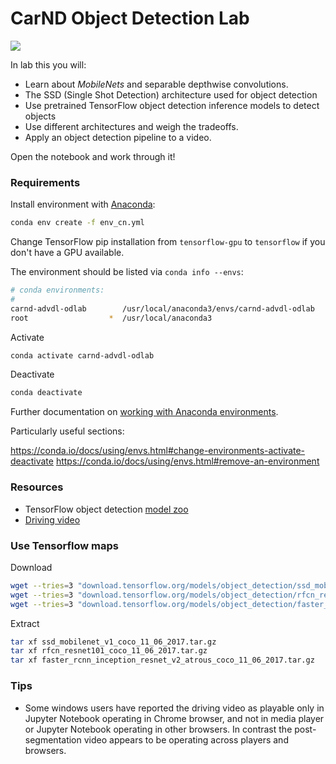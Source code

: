 # CarND Object Detection Lab

![](assets/clip.gif)

In lab this you will:

* Learn about *MobileNets* and separable depthwise convolutions.
* The SSD (Single Shot Detection) architecture used for object detection
* Use pretrained TensorFlow object detection inference models to detect objects
* Use different architectures and weigh the tradeoffs.
* Apply an object detection pipeline to a video.

Open the notebook and work through it!

### Requirements

Install environment with [Anaconda](https://www.continuum.io/downloads):

```sh
conda env create -f env_cn.yml
```

Change TensorFlow pip installation from `tensorflow-gpu` to `tensorflow` if you don't have a GPU available.

The environment should be listed via `conda info --envs`:

```sh
# conda environments:
#
carnd-advdl-odlab        /usr/local/anaconda3/envs/carnd-advdl-odlab
root                  *  /usr/local/anaconda3
```

Activate
```sh
conda activate carnd-advdl-odlab
```

Deactivate
```sh
conda deactivate
```

Further documentation on [working with Anaconda environments](https://conda.io/docs/using/envs.html#managing-environments). 

Particularly useful sections:

https://conda.io/docs/using/envs.html#change-environments-activate-deactivate
https://conda.io/docs/using/envs.html#remove-an-environment

### Resources

* TensorFlow object detection [model zoo](https://github.com/tensorflow/models/blob/master/research/object_detection/g3doc/detection_model_zoo.md)
* [Driving video](https://s3-us-west-1.amazonaws.com/udacity-selfdrivingcar/advanced_deep_learning/driving.mp4)

### Use Tensorflow maps

Download
```sh
wget --tries=3 "download.tensorflow.org/models/object_detection/ssd_mobilenet_v1_coco_11_06_2017.tar.gz"
wget --tries=3 "download.tensorflow.org/models/object_detection/rfcn_resnet101_coco_11_06_2017.tar.gz"
wget --tries=3 "download.tensorflow.org/models/object_detection/faster_rcnn_inception_resnet_v2_atrous_coco_11_06_2017.tar.gz"
```

Extract
```sh
tar xf ssd_mobilenet_v1_coco_11_06_2017.tar.gz
tar xf rfcn_resnet101_coco_11_06_2017.tar.gz
tar xf faster_rcnn_inception_resnet_v2_atrous_coco_11_06_2017.tar.gz
```

### Tips
- Some windows users have reported the driving video as playable only in Jupyter Notebook operating in Chrome browser, and not in media player or Jupyter Notebook operating in other browsers.  In contrast the post-segmentation video appears to be operating across players and browsers.
